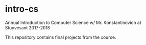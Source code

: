 # intro-cs

Annual Introduction to Computer Science w/ Mr. Konstantinovich at Stuyvesant 2017-2018

This repository contains final projects from the course.
